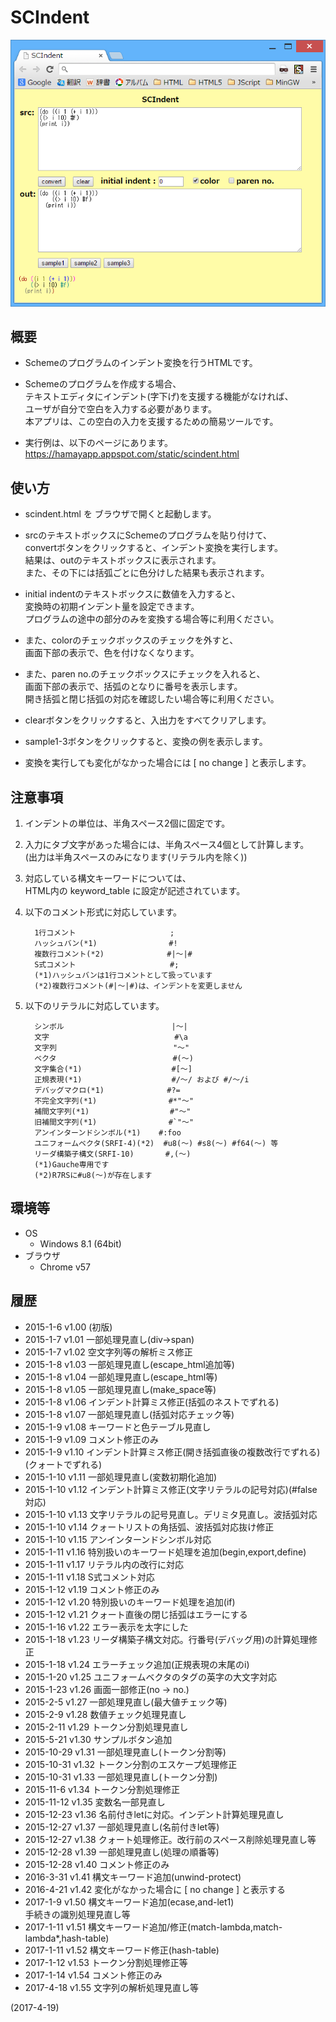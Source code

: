 # SCIndent

![image](image.png)

## 概要
- Schemeのプログラムのインデント変換を行うHTMLです。

- Schemeのプログラムを作成する場合、  
  テキストエディタにインデント(字下げ)を支援する機能がなければ、  
  ユーザが自分で空白を入力する必要があります。  
  本アプリは、この空白の入力を支援するための簡易ツールです。

- 実行例は、以下のページにあります。  
  https://hamayapp.appspot.com/static/scindent.html


## 使い方
- scindent.html を ブラウザで開くと起動します。

- srcのテキストボックスにSchemeのプログラムを貼り付けて、  
  convertボタンをクリックすると、インデント変換を実行します。  
  結果は、outのテキストボックスに表示されます。  
  また、その下には括弧ごとに色分けした結果も表示されます。

- initial indentのテキストボックスに数値を入力すると、  
  変換時の初期インデント量を設定できます。  
  プログラムの途中の部分のみを変換する場合等に利用ください。

- また、colorのチェックボックスのチェックを外すと、  
  画面下部の表示で、色を付けなくなります。

- また、paren no.のチェックボックスにチェックを入れると、  
  画面下部の表示で、括弧のとなりに番号を表示します。  
  開き括弧と閉じ括弧の対応を確認したい場合等に利用ください。

- clearボタンをクリックすると、入出力をすべてクリアします。

- sample1-3ボタンをクリックすると、変換の例を表示します。

- 変換を実行しても変化がなかった場合には [ no change ] と表示します。


## 注意事項
1. インデントの単位は、半角スペース2個に固定です。

2. 入力にタブ文字があった場合には、半角スペース4個として計算します。  
   (出力は半角スペースのみになります(リテラル内を除く))

3. 対応している構文キーワードについては、  
   HTML内の keyword_table に設定が記述されています。

4. 以下のコメント形式に対応しています。
   ```
     1行コメント                     ;
     ハッシュバン(*1)                #!
     複数行コメント(*2)              #|～|#
     S式コメント                     #;
     (*1)ハッシュバンは1行コメントとして扱っています
     (*2)複数行コメント(#|～|#)は、インデントを変更しません
   ```

5. 以下のリテラルに対応しています。
   ```
     シンボル                        |～|
     文字                            #\a
     文字列                          "～"
     ベクタ                          #(～)
     文字集合(*1)                    #[～]
     正規表現(*1)                    #/～/ および #/～/i
     デバッグマクロ(*1)              #?=
     不完全文字列(*1)                #*"～"
     補間文字列(*1)                  #"～"
     旧補間文字列(*1)                #`"～"
     アンインターンドシンボル(*1)    #:foo
     ユニフォームベクタ(SRFI-4)(*2)  #u8(～) #s8(～) #f64(～) 等
     リーダ構築子構文(SRFI-10)       #,(～)
     (*1)Gauche専用です
     (*2)R7RSに#u8(～)が存在します
   ```


## 環境等
- OS
  - Windows 8.1 (64bit)
- ブラウザ
  - Chrome v57

## 履歴
- 2015-1-6   v1.00 (初版)
- 2015-1-7   v1.01 一部処理見直し(div→span)
- 2015-1-7   v1.02 空文字列等の解析ミス修正
- 2015-1-8   v1.03 一部処理見直し(escape_html追加等)
- 2015-1-8   v1.04 一部処理見直し(escape_html等)
- 2015-1-8   v1.05 一部処理見直し(make_space等)
- 2015-1-8   v1.06 インデント計算ミス修正(括弧のネストでずれる)
- 2015-1-8   v1.07 一部処理見直し(括弧対応チェック等)
- 2015-1-9   v1.08 キーワードと色テーブル見直し
- 2015-1-9   v1.09 コメント修正のみ
- 2015-1-9   v1.10 インデント計算ミス修正(開き括弧直後の複数改行でずれる)(クォートでずれる)
- 2015-1-10  v1.11 一部処理見直し(変数初期化追加)
- 2015-1-10  v1.12 インデント計算ミス修正(文字リテラルの記号対応)(#false対応)
- 2015-1-10  v1.13 文字リテラルの記号見直し。デリミタ見直し。波括弧対応
- 2015-1-10  v1.14 クォートリストの角括弧、波括弧対応抜け修正
- 2015-1-10  v1.15 アンインターンドシンボル対応
- 2015-1-11  v1.16 特別扱いのキーワード処理を追加(begin,export,define)
- 2015-1-11  v1.17 リテラル内の改行に対応
- 2015-1-11  v1.18 S式コメント対応
- 2015-1-12  v1.19 コメント修正のみ
- 2015-1-12  v1.20 特別扱いのキーワード処理を追加(if)
- 2015-1-12  v1.21 クォート直後の閉じ括弧はエラーにする
- 2015-1-16  v1.22 エラー表示を太字にした
- 2015-1-18  v1.23 リーダ構築子構文対応。行番号(デバッグ用)の計算処理修正
- 2015-1-18  v1.24 エラーチェック追加(正規表現の末尾のi)
- 2015-1-20  v1.25 ユニフォームベクタのタグの英字の大文字対応
- 2015-1-23  v1.26 画面一部修正(no → no.)
- 2015-2-5   v1.27 一部処理見直し(最大値チェック等)
- 2015-2-9   v1.28 数値チェック処理見直し
- 2015-2-11  v1.29 トークン分割処理見直し
- 2015-5-21  v1.30 サンプルボタン追加
- 2015-10-29 v1.31 一部処理見直し(トークン分割等)
- 2015-10-31 v1.32 トークン分割のエスケープ処理修正
- 2015-10-31 v1.33 一部処理見直し(トークン分割)
- 2015-11-6  v1.34 トークン分割処理修正
- 2015-11-12 v1.35 変数名一部見直し
- 2015-12-23 v1.36 名前付きletに対応。インデント計算処理見直し
- 2015-12-27 v1.37 一部処理見直し(名前付きlet等)
- 2015-12-27 v1.38 クォート処理修正。改行前のスペース削除処理見直し等
- 2015-12-28 v1.39 一部処理見直し(処理の順番等)
- 2015-12-28 v1.40 コメント修正のみ
- 2016-3-31  v1.41 構文キーワード追加(unwind-protect)
- 2016-4-21  v1.42 変化がなかった場合に [ no change ] と表示する
- 2017-1-9   v1.50 構文キーワード追加(ecase,and-let1)  
  手続きの識別処理見直し等
- 2017-1-11  v1.51 構文キーワード追加/修正(match-lambda,match-lambda*,hash-table)
- 2017-1-11  v1.52 構文キーワード修正(hash-table)
- 2017-1-12  v1.53 トークン分割処理修正等
- 2017-1-14  v1.54 コメント修正のみ
- 2017-4-18  v1.55 文字列の解析処理見直し等


(2017-4-19)
